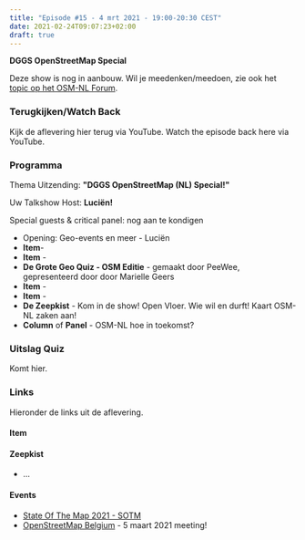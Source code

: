 ```yaml
---
title: "Episode #15 - 4 mrt 2021 - 19:00-20:30 CEST"
date: 2021-02-24T09:07:23+02:00
draft: true
---
```


__DGGS OpenStreetMap Special__ 

Deze show is nog in aanbouw. 
Wil je meedenken/meedoen, 
zie ook het [topic op het OSM-NL Forum](https://forum.openstreetmap.org/viewtopic.php?id=71853).
 
### Terugkijken/Watch Back
Kijk de aflevering hier terug via YouTube. Watch the episode back here via YouTube.

<!-- {{< youtube rl4-tPbfxOE >}}  -->

### Programma

Thema Uitzending: __"DGGS OpenStreetMap (NL) Special!"__ 

Uw Talkshow Host: __Luciën!__

Special guests & critical panel: nog aan te kondigen

- Opening: Geo-events en meer  - Luciën 
- __Item__- 
- __Item__ - 
- __De Grote Geo Quiz - OSM Editie__ - gemaakt door PeeWee, gepresenteerd door door Marielle Geers
- __Item__ - 
- __Item__ - 
- __De Zeepkist__ - Kom in de show! Open Vloer. Wie wil en durft! Kaart OSM-NL zaken aan!
- __Column__ of __Panel__ - OSM-NL hoe in toekomst?

### Uitslag Quiz

Komt hier.

<!-- ![alt text](/images/episode-0012/uitslag-quiz.png "Uitslag van De Grote Geo Quiz")   -->


### Links
Hieronder de links uit de aflevering.

#### Item

#### Zeepkist

* ...

#### Events

* [State Of The Map 2021 - SOTM](https://2021.stateofthemap.org/)
* [OpenStreetMap Belgium](https://www.meetup.com/OpenStreetMap-Belgium/) - 5 maart 2021 meeting!
